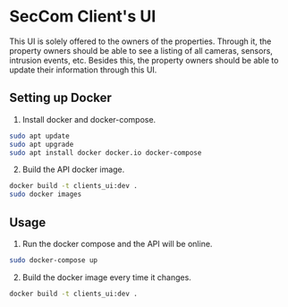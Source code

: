 # SecCom Client's UI

This UI is solely offered to the owners of the properties. Through it, the property owners should be able to see a listing of all cameras, sensors, intrusion events, etc. Besides this, the property owners should be able to update their information through this UI.

## Setting up Docker

1. Install docker and docker-compose.
```bash
sudo apt update    
sudo apt upgrade    
sudo apt install docker docker.io docker-compose
```

2. Build the API docker image.

```bash
docker build -t clients_ui:dev .
sudo docker images
```

## Usage

1. Run the docker compose and the API will be online.
```bash
sudo docker-compose up
```

2. Build the docker image every time it changes.
```bash
docker build -t clients_ui:dev .
```